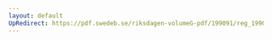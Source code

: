 ```yaml
---
layout: default
UpRedirect: https://pdf.swedeb.se/riksdagen-volumeG-pdf/199091/reg_199091/reg_199091_1071.pdf
---
```

